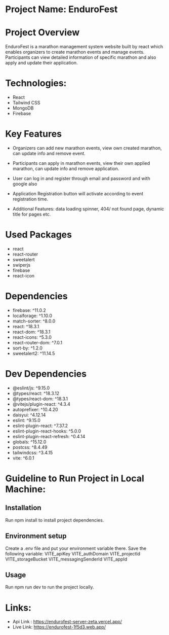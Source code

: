 # Project Name: EnduroFest

# Project Overview

EnduroFest is a marathon management system website built by react which enables organizers to create marathon events and manage events. Participants can view detailed information of specific marathon and also apply and update their application.

# Technologies: 
* React
* Tailwind CSS
* MongoDB
* Firebase


# Key Features

* Organizers can add new marathon events, view own created marathon, can update info and remove event.

* Participants can apply in marathon events, view their own applied marathon, can update info and remove application.

* User can log in and register through email and password and with google also

* Application Registration button will activate according to event registration time.

* Additional Features: data loading spinner, 404/ not found page, dynamic title for pages etc.


# Used Packages
* react
* react-router
* sweetalert
* swiperjs
* firebase
* react-icon

# Dependencies

* firebase: ^11.0.2
* localforage: ^1.10.0
* match-sorter: ^8.0.0
* react: ^18.3.1
* react-dom: ^18.3.1
* react-icons: ^5.3.0
* react-router-dom: ^7.0.1
* sort-by: ^1.2.0
* sweetalert2: ^11.14.5


# Dev Dependencies

* @eslint/js: ^9.15.0
* @types/react: ^18.3.12
* @types/react-dom: ^18.3.1
* @vitejs/plugin-react: ^4.3.4
* autoprefixer: ^10.4.20
* daisyui: ^4.12.14
* eslint: ^9.15.0
* eslint-plugin-react: ^7.37.2
* eslint-plugin-react-hooks: ^5.0.0
* eslint-plugin-react-refresh: ^0.4.14
* globals: ^15.12.0
* postcss: ^8.4.49
* tailwindcss: ^3.4.15
* vite: ^6.0.1

# Guideline to Run Project in Local Machine:

## Installation

Run npm install to install project dependencies.

## Environment setup
Create a .env file and put your environment variable there. Save the following variable:
VITE_apiKey
VITE_authDomain
VITE_projectId
VITE_storageBucket
VITE_messagingSenderId
VITE_appId

## Usage
Run npm run dev to run the project locally.

# Links: 

* Api Link : https://endurofest-server-zeta.vercel.app/
* Live Link: https://endurofest-1f5d3.web.app/
